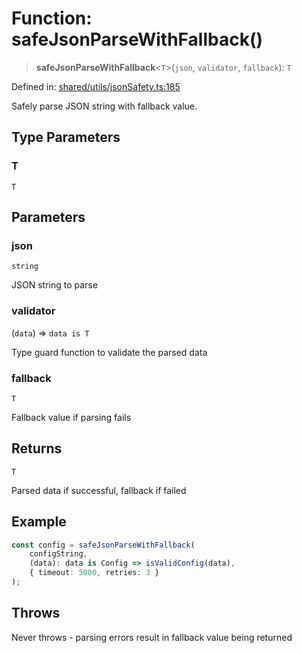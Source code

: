 # Function: safeJsonParseWithFallback()

> **safeJsonParseWithFallback**\<`T`\>(`json`, `validator`, `fallback`): `T`

Defined in: [shared/utils/jsonSafety.ts:185](https://github.com/Nick2bad4u/Uptime-Watcher/blob/main/shared/utils/jsonSafety.ts#L185)

Safely parse JSON string with fallback value.

## Type Parameters

### T

`T`

## Parameters

### json

`string`

JSON string to parse

### validator

(`data`) => `data is T`

Type guard function to validate the parsed data

### fallback

`T`

Fallback value if parsing fails

## Returns

`T`

Parsed data if successful, fallback if failed

## Example

```typescript
const config = safeJsonParseWithFallback(
    configString,
    (data): data is Config => isValidConfig(data),
    { timeout: 5000, retries: 3 }
);
```

## Throws

Never throws - parsing errors result in fallback value being returned
